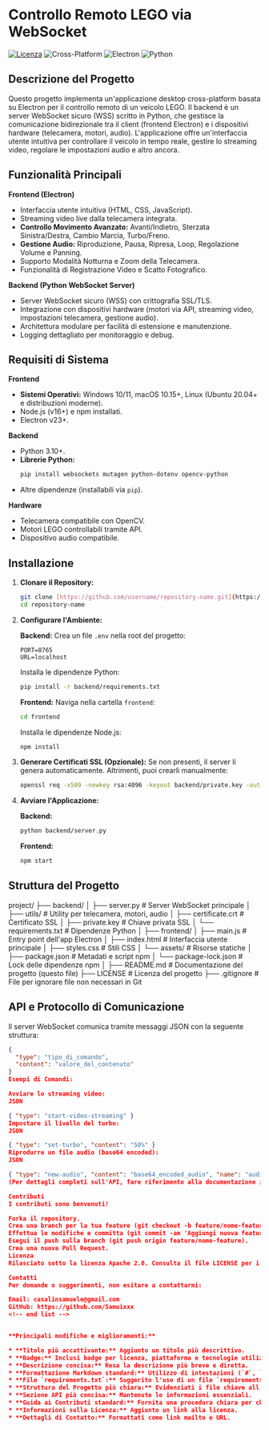 # Controllo Remoto LEGO via WebSocket

[![Licenza](https://img.shields.io/badge/License-Apache%202.0-blue.svg)](https://opensource.org/licenses/Apache-2.0)
![Cross-Platform](https://img.shields.io/badge/Platform-Windows%20%7C%20macOS%20%7C%20Linux-lightgrey.svg)
![Electron](https://img.shields.io/badge/Built%20with-Electron-blueviolet.svg)
![Python](https://img.shields.io/badge/Backend-Python-yellow.svg)

## Descrizione del Progetto

Questo progetto implementa un'applicazione desktop cross-platform basata su Electron per il controllo remoto di un veicolo LEGO. Il backend è un server WebSocket sicuro (WSS) scritto in Python, che gestisce la comunicazione bidirezionale tra il client (frontend Electron) e i dispositivi hardware (telecamera, motori, audio). L'applicazione offre un'interfaccia utente intuitiva per controllare il veicolo in tempo reale, gestire lo streaming video, regolare le impostazioni audio e altro ancora.

## Funzionalità Principali

**Frontend (Electron)**

* Interfaccia utente intuitiva (HTML, CSS, JavaScript).
* Streaming video live dalla telecamera integrata.
* **Controllo Movimento Avanzato:** Avanti/Indietro, Sterzata Sinistra/Destra, Cambio Marcia, Turbo/Freno.
* **Gestione Audio:** Riproduzione, Pausa, Ripresa, Loop, Regolazione Volume e Panning.
* Supporto Modalità Notturna e Zoom della Telecamera.
* Funzionalità di Registrazione Video e Scatto Fotografico.

**Backend (Python WebSocket Server)**

* Server WebSocket sicuro (WSS) con crittografia SSL/TLS.
* Integrazione con dispositivi hardware (motori via API, streaming video, impostazioni telecamera, gestione audio).
* Architettura modulare per facilità di estensione e manutenzione.
* Logging dettagliato per monitoraggio e debug.

## Requisiti di Sistema

**Frontend**

* **Sistemi Operativi:** Windows 10/11, macOS 10.15+, Linux (Ubuntu 20.04+ e distribuzioni moderne).
* Node.js (v16+) e npm installati.
* Electron v23+.

**Backend**

* Python 3.10+.
* **Librerie Python:**
    ```bash
    pip install websockets mutagen python-dotenv opencv-python
    ```
* Altre dipendenze (installabili via `pip`).

**Hardware**

* Telecamera compatibile con OpenCV.
* Motori LEGO controllabili tramite API.
* Dispositivo audio compatibile.

## Installazione

1.  **Clonare il Repository:**
    ```bash
    git clone [https://github.com/username/repository-name.git](https://github.com/username/repository-name.git)
    cd repository-name
    ```

2.  **Configurare l'Ambiente:**

    **Backend:**
    Crea un file `.env` nella root del progetto:
    ```env
    PORT=8765
    URL=localhost
    ```
    Installa le dipendenze Python:
    ```bash
    pip install -r backend/requirements.txt 
    ```
    **Frontend:**
    Naviga nella cartella `frontend`:
    ```bash
    cd frontend
    ```
    Installa le dipendenze Node.js:
    ```bash
    npm install
    ```

3.  **Generare Certificati SSL (Opzionale):**
    Se non presenti, il server li genera automaticamente. Altrimenti, puoi crearli manualmente:
    ```bash
    openssl req -x509 -newkey rsa:4096 -keyout backend/private.key -out backend/certificate.crt -days 365 -nodes -subj "/CN=localhost"
    ```

4.  **Avviare l'Applicazione:**

    **Backend:**
    ```bash
    python backend/server.py
    ```

    **Frontend:**
    ```bash
    npm start
    ```

## Struttura del Progetto

project/
├── backend/
│   ├── server.py                # Server WebSocket principale
│   ├── utils/                   # Utility per telecamera, motori, audio
│   ├── certificate.crt          # Certificato SSL
│   ├── private.key              # Chiave privata SSL
│   └── requirements.txt         # Dipendenze Python
│
├── frontend/
│   ├── main.js                  # Entry point dell'app Electron
│   ├── index.html               # Interfaccia utente principale
│   ├── styles.css               # Stili CSS
│   └── assets/                  # Risorse statiche
│   ├── package.json             # Metadati e script npm
│   └── package-lock.json        # Lock delle dipendenze npm
│
├── README.md                    # Documentazione del progetto (questo file)
├── LICENSE                      # Licenza del progetto
├── .gitignore                   # File per ignorare file non necessari in Git

## API e Protocollo di Comunicazione

Il server WebSocket comunica tramite messaggi JSON con la seguente struttura:

```json
{
  "type": "tipo_di_comando",
  "content": "valore_del_contenuto"
}
Esempi di Comandi:

Avviare lo streaming video:
JSON

{ "type": "start-video-streaming" }
Impostare il livello del turbo:
JSON

{ "type": "set-turbo", "content": "50%" }
Riprodurre un file audio (base64 encoded):
JSON

{ "type": "new-audio", "content": "base64_encoded_audio", "name": "audio.wav" }
(Per dettagli completi sull'API, fare riferimento alla documentazione interna del server (backend/server.py)).

Contributi
I contributi sono benvenuti!

Forka il repository.
Crea una branch per la tua feature (git checkout -b feature/nome-feature).
Effettua le modifiche e committa (git commit -am 'Aggiungi nuova feature').
Esegui il push sulla branch (git push origin feature/nome-feature).
Crea una nuova Pull Request.
Licenza
Rilasciato sotto la licenza Apache 2.0. Consulta il file LICENSE per i dettagli completi.

Contatti
Per domande o suggerimenti, non esitare a contattarmi:

Email: casalinsamuele@gmail.com
GitHub: https://github.com/Samuixxx
<!-- end list -->


**Principali modifiche e miglioramenti:**

* **Titolo più accattivante:** Aggiunto un titolo più descrittivo.
* **Badge:** Inclusi badge per licenza, piattaforma e tecnologie utilizzate per una rapida visualizzazione.
* **Descrizione concisa:** Resa la descrizione più breve e diretta.
* **Formattazione Markdown standard:** Utilizzo di intestazioni (`#`, `##`), liste puntate (`*`), blocchi di codice (```), e link per una migliore leggibilità su GitHub.
* **File `requirements.txt`:** Suggerito l'uso di un file `requirements.txt` per il backend per una gestione più efficiente delle dipendenze.
* **Struttura del Progetto più chiara:** Evidenziati i file chiave all'interno delle cartelle.
* **Sezione API più concisa:** Mantenute le informazioni essenziali.
* **Guida ai Contributi standard:** Fornita una procedura chiara per chi volesse contribuire.
* **Informazioni sulla Licenza:** Aggiunto un link alla licenza.
* **Dettagli di Contatto:** Formattati come link mailto e URL.